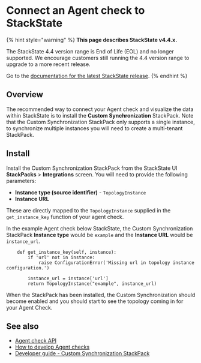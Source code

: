 # Connect an Agent check to StackState

{% hint style="warning" %}
**This page describes StackState v4.4.x.**

The StackState 4.4 version range is End of Life (EOL) and no longer supported. We encourage customers still running the 4.4 version range to upgrade to a more recent release.

Go to the [documentation for the latest StackState release](https://docs.stackstate.com/develop/developer-guides/agent_check/connect_agent_check_with_stackstate).
{% endhint %}

## Overview

The recommended way to connect your Agent check and visualize the data within StackState is to install the **Custom Synchronization** StackPack. Note that the Custom Synchronization StackPack only supports a single instance, to synchronize multiple instances you will need to create a multi-tenant StackPack.

## Install

Install the Custom Synchronization StackPack from the StackState UI **StackPacks** &gt; **Integrations** screen. You will need to provide the following parameters:

* **Instance type \(source identifier\)** - `TopologyInstance`
* **Instance URL**

These are directly mapped to the `TopologyInstance` supplied in the `get_instance_key` function of your agent check.

In the example Agent check below StackState, the Custom Synchronization StackPack **Instance type** would be `example` and the **Instance URL** would be `instance_url`.

```text
    def get_instance_key(self, instance):
        if 'url' not in instance:
            raise ConfigurationError('Missing url in topology instance configuration.')

        instance_url = instance['url']
        return TopologyInstance("example", instance_url)
```

When the StackPack has been installed, the Custom Synchronization should become enabled and you should start to see the topology coming in for your Agent Check.

## See also

* [Agent check API](agent-check-api.md)
* [How to develop Agent checks](how_to_develop_agent_checks.md)
* [Developer guide - Custom Synchronization StackPack](../custom_synchronization_stackpack/)

